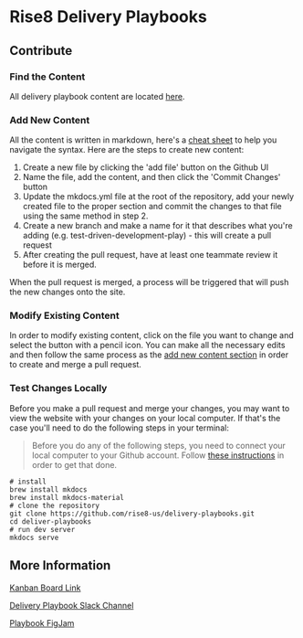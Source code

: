 # Rise8 Delivery Playbooks

## Contribute

### Find the Content

All delivery playbook content are located [here](docs/content/).

### Add New Content

All the content is written in markdown, here's a [cheat sheet](https://github.com/adam-p/markdown-here/wiki/Markdown-Cheatsheet) to help you navigate the syntax. Here are the steps to create new content:

1. Create a new file by clicking the 'add file' button on the Github UI
2. Name the file, add the content, and then click the 'Commit Changes' button
3. Update the mkdocs.yml file at the root of the repository, add your newly created file to the proper section and commit the changes to that file using the same method in step 2.
4. Create a new branch and make a name for it that describes what you're adding (e.g. test-driven-development-play) - this will create a pull request
5. After creating the pull request, have at least one teammate review it before it is merged.

When the pull request is merged, a process will be triggered that will push the new changes onto the site.

### Modify Existing Content

In order to modify existing content, click on the file you want to change and select the button with a pencil icon. You can make all the necessary edits and then follow the same process as the [add new content section](#add-new-content) in order to create and merge a pull request.

### Test Changes Locally

Before you make a pull request and merge your changes, you may want to view the website with your changes on your local computer. If that's the case you'll need to do the following steps in your terminal:

> Before you do any of the following steps, you need to connect your local computer to your Github account. Follow [these instructions](https://docs.github.com/en/get-started/getting-started-with-git/set-up-git) in order to get that done.

```shell
# install
brew install mkdocs
brew install mkdocs-material
# clone the repository
git clone https://github.com/rise8-us/delivery-playbooks.git
cd deliver-playbooks
# run dev server
mkdocs serve
```

## More Information

[Kanban Board Link](https://github.com/orgs/rise8-us/projects/19)

[Delivery Playbook Slack Channel](https://rise8.enterprise.slack.com/archives/C067QLN18JF)

[Playbook FigJam](https://www.figma.com/file/sDkxzbFYqEkv8NCRjcBLqr/Rise-8-Practice-Guides?type=whiteboard&node-id=0%3A1&t=3tZyk6zd03LC9S8Z-1)
